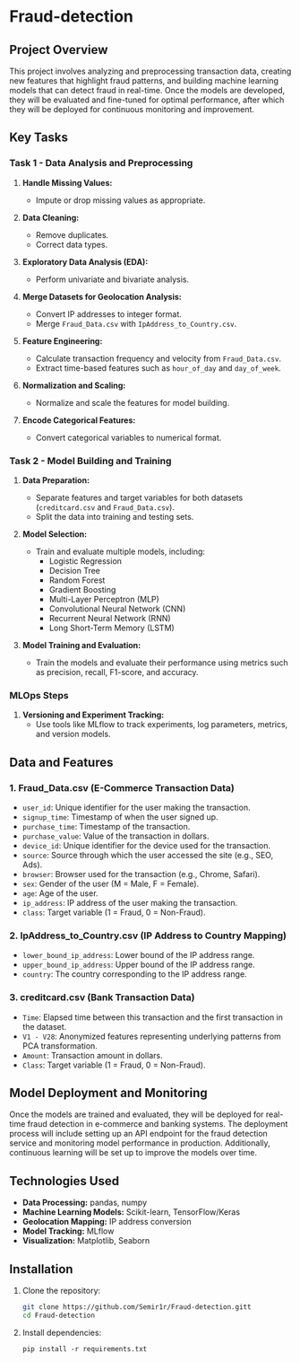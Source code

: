 # Fraud-detection

## Project Overview

This project involves analyzing and preprocessing transaction data, creating new features that highlight fraud patterns, and building machine learning models that can detect fraud in real-time. Once the models are developed, they will be evaluated and fine-tuned for optimal performance, after which they will be deployed for continuous monitoring and improvement.

## Key Tasks

### Task 1 - Data Analysis and Preprocessing

1. **Handle Missing Values:**

   - Impute or drop missing values as appropriate.

2. **Data Cleaning:**

   - Remove duplicates.
   - Correct data types.

3. **Exploratory Data Analysis (EDA):**

   - Perform univariate and bivariate analysis.

4. **Merge Datasets for Geolocation Analysis:**

   - Convert IP addresses to integer format.
   - Merge `Fraud_Data.csv` with `IpAddress_to_Country.csv`.

5. **Feature Engineering:**

   - Calculate transaction frequency and velocity from `Fraud_Data.csv`.
   - Extract time-based features such as `hour_of_day` and `day_of_week`.

6. **Normalization and Scaling:**

   - Normalize and scale the features for model building.

7. **Encode Categorical Features:**
   - Convert categorical variables to numerical format.

### Task 2 - Model Building and Training

1. **Data Preparation:**

   - Separate features and target variables for both datasets (`creditcard.csv` and `Fraud_Data.csv`).
   - Split the data into training and testing sets.

2. **Model Selection:**

   - Train and evaluate multiple models, including:
     - Logistic Regression
     - Decision Tree
     - Random Forest
     - Gradient Boosting
     - Multi-Layer Perceptron (MLP)
     - Convolutional Neural Network (CNN)
     - Recurrent Neural Network (RNN)
     - Long Short-Term Memory (LSTM)

3. **Model Training and Evaluation:**
   - Train the models and evaluate their performance using metrics such as precision, recall, F1-score, and accuracy.

### MLOps Steps

1. **Versioning and Experiment Tracking:**
   - Use tools like MLflow to track experiments, log parameters, metrics, and version models.

## Data and Features

### 1. **Fraud_Data.csv** (E-Commerce Transaction Data)

- `user_id`: Unique identifier for the user making the transaction.
- `signup_time`: Timestamp of when the user signed up.
- `purchase_time`: Timestamp of the transaction.
- `purchase_value`: Value of the transaction in dollars.
- `device_id`: Unique identifier for the device used for the transaction.
- `source`: Source through which the user accessed the site (e.g., SEO, Ads).
- `browser`: Browser used for the transaction (e.g., Chrome, Safari).
- `sex`: Gender of the user (M = Male, F = Female).
- `age`: Age of the user.
- `ip_address`: IP address of the user making the transaction.
- `class`: Target variable (1 = Fraud, 0 = Non-Fraud).

### 2. **IpAddress_to_Country.csv** (IP Address to Country Mapping)

- `lower_bound_ip_address`: Lower bound of the IP address range.
- `upper_bound_ip_address`: Upper bound of the IP address range.
- `country`: The country corresponding to the IP address range.

### 3. **creditcard.csv** (Bank Transaction Data)

- `Time`: Elapsed time between this transaction and the first transaction in the dataset.
- `V1 - V28`: Anonymized features representing underlying patterns from PCA transformation.
- `Amount`: Transaction amount in dollars.
- `Class`: Target variable (1 = Fraud, 0 = Non-Fraud).

## Model Deployment and Monitoring

Once the models are trained and evaluated, they will be deployed for real-time fraud detection in e-commerce and banking systems. The deployment process will include setting up an API endpoint for the fraud detection service and monitoring model performance in production. Additionally, continuous learning will be set up to improve the models over time.

## Technologies Used

- **Data Processing:** pandas, numpy
- **Machine Learning Models:** Scikit-learn, TensorFlow/Keras
- **Geolocation Mapping:** IP address conversion
- **Model Tracking:** MLflow
- **Visualization:** Matplotlib, Seaborn

## Installation

1. Clone the repository:
   ```bash
   git clone https://github.com/Semir1r/Fraud-detection.gitt
   cd Fraud-detection
   ```
2. Install dependencies:
   ```
   pip install -r requirements.txt
   ```
